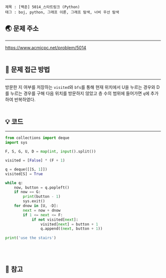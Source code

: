 ```
제목 : [백준] 5014_스타트링크 (Python)
태그 : boj, python, 그래프 이론, 그래프 탐색, 너비 우선 탐색
```
## 🌏 문제 주소
___
<https://www.acmicpc.net/problem/5014>
<br/><br/>

## 🤔 문제 접근 방법
___
방문한 지 여부를 저장하는 `visited`와 `bfs`를 통해 현재 위치에서 U을 누르는 경우와 D를 누르는 경우를 구해 다음 위치를 방문하지 않았고 층 수의 범위에 들어가면 `q`에 추가하여 반복하였다.
<br/><br/>

## 💡 코드 
___
```python
from collections import deque
import sys

F, S, G, U, D = map(int, input().split())

visited = [False] * (F + 1)

q = deque([[S, 1]])
visited[S] = True

while q:
    now, button = q.popleft()
    if now == G:
        print(button - 1)
        sys.exit()
    for dnow in [U, -D]:
        next = now + dnow
        if 1 <= next <= F:
            if not visited[next]:
                visited[next] = button + 1
                q.append((next, button + 1))
                
print('use the stairs')
```
<br/><br/>
## 📔 참고
> 
